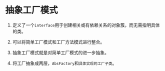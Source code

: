 # 抽象工厂模式

1. 定义了一个`interface`用于创建相关或有依赖关系的对象簇，而无需指明具体的类。

2. 可以将简单工厂模式和工厂方法模式进行整合。

3. 抽象工厂模式就是对简单工厂模式的进一步抽象。

4. 将工厂抽象成两层，`AbsFactory`和`具体实现的工厂子类`。

